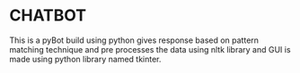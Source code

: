 # CHATBOT
This is a pyBot build using python gives response based on pattern matching technique and pre processes the data using nltk library and GUI is made using python library named tkinter. 
